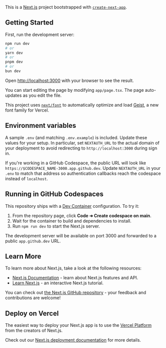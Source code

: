 This is a [Next.js](https://nextjs.org) project bootstrapped with [`create-next-app`](https://nextjs.org/docs/app/api-reference/cli/create-next-app).

## Getting Started

First, run the development server:

```bash
npm run dev
# or
yarn dev
# or
pnpm dev
# or
bun dev
```

Open [http://localhost:3000](http://localhost:3000) with your browser to see the result.

You can start editing the page by modifying `app/page.tsx`. The page auto-updates as you edit the file.

This project uses [`next/font`](https://nextjs.org/docs/app/building-your-application/optimizing/fonts) to automatically optimize and load [Geist](https://vercel.com/font), a new font family for Vercel.

## Environment variables

A sample `.env` (and matching `.env.example`) is included. Update these values for your setup. In particular, set `NEXTAUTH_URL` to the actual domain of your deployment to avoid redirecting to `http://localhost:3000` during sign in.

If you're working in a GitHub Codespace, the public URL will look like `https://$CODESPACE_NAME-3000.app.github.dev`. Update `NEXTAUTH_URL` in your `.env` to match that address so authentication callbacks reach the codespace instead of `localhost`.

## Running in GitHub Codespaces

This repository ships with a [Dev Container](https://containers.dev/) configuration. To try it:

1. From the repository page, click **Code ➜ Create codespace on main**.
2. Wait for the container to build and dependencies to install.
3. Run `npm run dev` to start the Next.js server.

The development server will be available on port 3000 and forwarded to a public `app.github.dev` URL.

## Learn More

To learn more about Next.js, take a look at the following resources:

- [Next.js Documentation](https://nextjs.org/docs) - learn about Next.js features and API.
- [Learn Next.js](https://nextjs.org/learn) - an interactive Next.js tutorial.

You can check out [the Next.js GitHub repository](https://github.com/vercel/next.js) - your feedback and contributions are welcome!

## Deploy on Vercel

The easiest way to deploy your Next.js app is to use the [Vercel Platform](https://vercel.com/new?utm_medium=default-template&filter=next.js&utm_source=create-next-app&utm_campaign=create-next-app-readme) from the creators of Next.js.

Check out our [Next.js deployment documentation](https://nextjs.org/docs/app/building-your-application/deploying) for more details.
